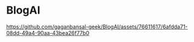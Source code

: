 # BlogAI




https://github.com/gaganbansal-geek/BlogAI/assets/76611617/6afdda71-08dd-49a4-90aa-43bea26f77b0


